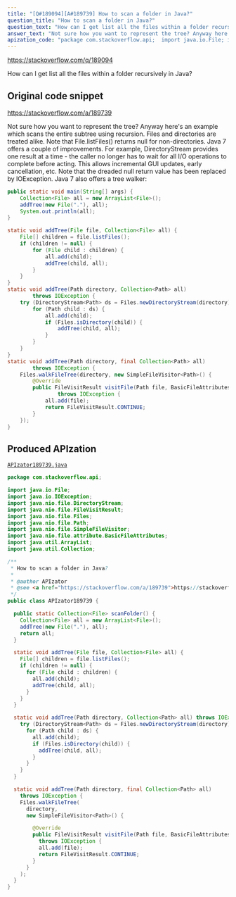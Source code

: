 ```yaml
---
title: "[Q#189094][A#189739] How to scan a folder in Java?"
question_title: "How to scan a folder in Java?"
question_text: "How can I get list all the files within a folder recursively in Java?"
answer_text: "Not sure how you want to represent the tree? Anyway here's an example which scans the entire subtree using recursion. Files and directories are treated alike. Note that File.listFiles() returns null for non-directories. Java 7 offers a couple of improvements. For example, DirectoryStream provides one result at a time - the caller no longer has to wait for all I/O operations to complete before acting. This allows incremental GUI updates, early cancellation, etc. Note that the dreaded null return value has been replaced by IOException. Java 7 also offers a tree walker:"
apization_code: "package com.stackoverflow.api;  import java.io.File; import java.io.IOException; import java.nio.file.DirectoryStream; import java.nio.file.FileVisitResult; import java.nio.file.Files; import java.nio.file.Path; import java.nio.file.SimpleFileVisitor; import java.nio.file.attribute.BasicFileAttributes; import java.util.ArrayList; import java.util.Collection;  /**  * How to scan a folder in Java?  *  * @author APIzator  * @see <a href=\"https://stackoverflow.com/a/189739\">https://stackoverflow.com/a/189739</a>  */ public class APIzator189739 {    public static Collection<File> scanFolder() {     Collection<File> all = new ArrayList<File>();     addTree(new File(\".\"), all);     return all;   }    static void addTree(File file, Collection<File> all) {     File[] children = file.listFiles();     if (children != null) {       for (File child : children) {         all.add(child);         addTree(child, all);       }     }   }    static void addTree(Path directory, Collection<Path> all) throws IOException {     try (DirectoryStream<Path> ds = Files.newDirectoryStream(directory)) {       for (Path child : ds) {         all.add(child);         if (Files.isDirectory(child)) {           addTree(child, all);         }       }     }   }    static void addTree(Path directory, final Collection<Path> all)     throws IOException {     Files.walkFileTree(       directory,       new SimpleFileVisitor<Path>() {          @Override         public FileVisitResult visitFile(Path file, BasicFileAttributes attrs)           throws IOException {           all.add(file);           return FileVisitResult.CONTINUE;         }       }     );   } }"
---
```


https://stackoverflow.com/q/189094

How can I get list all the files within a folder recursively in Java?



## Original code snippet

https://stackoverflow.com/a/189739

Not sure how you want to represent the tree? Anyway here&#x27;s an example which scans the entire subtree using recursion. Files and directories are treated alike. Note that File.listFiles() returns null for non-directories.
Java 7 offers a couple of improvements. For example, DirectoryStream provides one result at a time - the caller no longer has to wait for all I/O operations to complete before acting. This allows incremental GUI updates, early cancellation, etc.
Note that the dreaded null return value has been replaced by IOException.
Java 7 also offers a tree walker:

```java
public static void main(String[] args) {
    Collection<File> all = new ArrayList<File>();
    addTree(new File("."), all);
    System.out.println(all);
}

static void addTree(File file, Collection<File> all) {
    File[] children = file.listFiles();
    if (children != null) {
        for (File child : children) {
            all.add(child);
            addTree(child, all);
        }
    }
}
static void addTree(Path directory, Collection<Path> all)
        throws IOException {
    try (DirectoryStream<Path> ds = Files.newDirectoryStream(directory)) {
        for (Path child : ds) {
            all.add(child);
            if (Files.isDirectory(child)) {
                addTree(child, all);
            }
        }
    }
}
static void addTree(Path directory, final Collection<Path> all)
        throws IOException {
    Files.walkFileTree(directory, new SimpleFileVisitor<Path>() {
        @Override
        public FileVisitResult visitFile(Path file, BasicFileAttributes attrs)
                throws IOException {
            all.add(file);
            return FileVisitResult.CONTINUE;
        }
    });
}
```

## Produced APIzation

[`APIzator189739.java`](https://github.com/pasqualesalza/apization-temp-data/raw/master/apizations/java/APIzator189739.java)

```java
package com.stackoverflow.api;

import java.io.File;
import java.io.IOException;
import java.nio.file.DirectoryStream;
import java.nio.file.FileVisitResult;
import java.nio.file.Files;
import java.nio.file.Path;
import java.nio.file.SimpleFileVisitor;
import java.nio.file.attribute.BasicFileAttributes;
import java.util.ArrayList;
import java.util.Collection;

/**
 * How to scan a folder in Java?
 *
 * @author APIzator
 * @see <a href="https://stackoverflow.com/a/189739">https://stackoverflow.com/a/189739</a>
 */
public class APIzator189739 {

  public static Collection<File> scanFolder() {
    Collection<File> all = new ArrayList<File>();
    addTree(new File("."), all);
    return all;
  }

  static void addTree(File file, Collection<File> all) {
    File[] children = file.listFiles();
    if (children != null) {
      for (File child : children) {
        all.add(child);
        addTree(child, all);
      }
    }
  }

  static void addTree(Path directory, Collection<Path> all) throws IOException {
    try (DirectoryStream<Path> ds = Files.newDirectoryStream(directory)) {
      for (Path child : ds) {
        all.add(child);
        if (Files.isDirectory(child)) {
          addTree(child, all);
        }
      }
    }
  }

  static void addTree(Path directory, final Collection<Path> all)
    throws IOException {
    Files.walkFileTree(
      directory,
      new SimpleFileVisitor<Path>() {

        @Override
        public FileVisitResult visitFile(Path file, BasicFileAttributes attrs)
          throws IOException {
          all.add(file);
          return FileVisitResult.CONTINUE;
        }
      }
    );
  }
}

```
